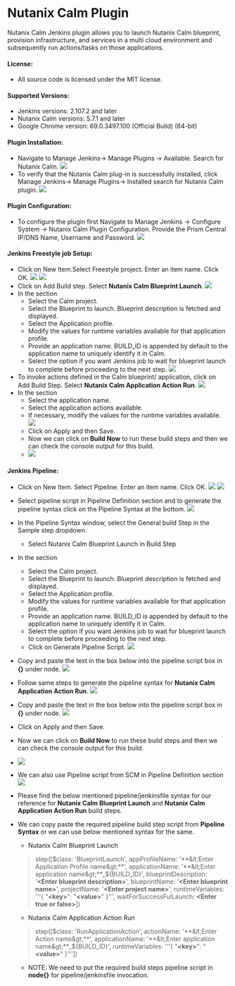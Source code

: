 # Nutanix Calm Plugin
Nutanix Calm Jenkins plugin allows you to launch Nutanix Calm blueprint, provision infrastructure, and services in a multi cloud environment and subsequently run actions/tasks on those applications.

#### License:
* All source code is licensed under the MIT license.

#### Supported Versions:
* Jenkins versions: 2.107.2 and later
* Nutanix Calm versions: 5.7.1 and later
* Google Chrome version:  69.0.3497.100 (Official Build) (64-bit)

#### Plugin Installation:
* Navigate to Manage Jenkins→ Manage Plugins → Available.  Search for Nutanix Calm.
  ![](Docs/screenshots/Available_plugin.png)
* To verify that the Nutanix Calm plug-in is successfully installed, click Manage Jenkins→ Manage Plugins→ Installed search for Nutanix Calm plugin.
  ![](Docs/screenshots/Installed_plugin.png)

#### Plugin Configuration:
* To configure the plugin first Navigate to Manage Jenkins -> Configure System -> Nutanix Calm Plugin Configuration. Provide the Prism Central IP/DNS Name, Username and Password.
  ![](Docs/screenshots/Plugin_configuration.png)

#### Jenkins Freestyle job Setup:
* Click on New Item.Select Freestyle project. Enter an item name. Click OK.
  ![](Docs/screenshots/Click_on_newitem.png)
  ![](Docs/screenshots/Select_freestyle_project.png)
* Click on Add Build step. Select **Nutanix Calm Blueprint Launch**.
  ![](Docs/screenshots/Select_bp_launch_step.png)
* In the section
    * Select the Calm project.
    * Select the Blueprint to launch. Blueprint description is fetched and displayed.
    * Select the Application profile.
    * Modify the values for runtime variables available for that application profile.
    * Provide an application name. BUILD_ID is appended by default to the application name to uniquely identify it in Calm.
    * Select the option if you want Jenkins job to wait for blueprint launch to complete before proceeding to the next step.
      ![](Docs/screenshots/Enter_bp_launch_step.png)
* To invoke actions defined in the Calm blueprint/ application, click on Add Build Step. Select **Nutanix Calm Application Action Run**.
  ![](Docs/screenshots/Select_app_action_step.png)
* In the section
    * Select the application name.
    * Select the application actions available.
    * If necessary, modify the values for the runtime variables available.
      ![](Docs/screenshots/Enter_app_action_step.png)
    * Click on Apply and then Save.
    * Now we can click on **Build Now** to run these build steps and then we can check the console output for this build.
    * ![](Docs/screenshots/Build_Now_Freestyle_Project.png)

#### Jenkins Pipeline:
* Click on New Item. Select Pipeline. Enter an item name. Click OK.
  ![](Docs/screenshots/Click_on_newitem.png)
  ![](Docs/screenshots/Select_pipeline.png)
* Select pipeline script in Pipeline Definition section and to generate the pipeline syntax click on the Pipeline Syntax at the bottom.
  ![](Docs/screenshots/Select_Pipeline_Script.png)
* In the Pipeline Syntax window, select the General build Step in the Sample step dropdown.
  * Select Nutanix Calm Blueprint Launch in Build Step
* In the section
    * Select the Calm project.
    * Select the Blueprint to launch. Blueprint description is fetched and displayed.
    * Select the Application profile.
    * Modify the values for runtime variables available for that application profile.
    * Provide an application name. BUILD_ID is appended by default to the application name to uniquely identify it in Calm.
    * Select the option if you want Jenkins job to wait for blueprint launch to complete before proceeding to the next step.
    * Click on Generate Pipeline Script.
      ![](Docs/screenshots/Pipeline_bp_launch.png)
* Copy and paste the text in the box below into the pipeline script box in **{}** under node.
  ![](Docs/screenshots/Copy_bp_launch_script.png)
* Follow same steps to generate the pipeline syntax for **Nutanix Calm Application Action Run**.
  ![](Docs/screenshots/Pipeline_bp_launch.png)
* Copy and paste the text in the box below into the pipeline script box in **{}** under node.
  ![](Docs/screenshots/Copy_App_Action_Script.png)
* Click on Apply and then Save.
* Now we can click on **Build Now** to run these build steps and then we can check the console output for this build.
* ![](Docs/screenshots/Build_Now_Pipeline.png)

* We can also use Pipeline script from SCM in Pipeline Definition section
  ![](Docs/screenshots/Pipeline_scm.png)

* Please find the below mentioned pipeline/jenkinsfile syntax for our reference for **Nutanix Calm Blueprint Launch** and **Nutanix Calm Application Action Run** build steps.
* We can copy paste the required pipeline build step script from **Pipeline Syntax** or we can use below mentioned syntax for the same.
    * Nutanix Calm Blueprint Launch
    > step([$class: 'BlueprintLaunch', appProfileName: '**&lt;Enter Application Profile name&gt;**', applicationName: '**&lt;Enter application name&gt;**_${BUILD_ID}', blueprintDescription: '**&lt;Enter blueprint description&gt;**', blueprintName: '**&lt;Enter blueprint name&gt;**', projectName: '**&lt;Enter project name&gt;**', runtimeVariables: '''{
          "**&lt;key&gt;**": "**&lt;value&gt;**"
      }''', waitForSuccessFulLaunch: **&lt;Enter true or false&gt;**])

    * Nutanix Calm Application Action Run
    > step([$class: 'RunApplicationAction', actionName: '**&lt;Enter Action name&gt;**', applicationName: '**&lt;Enter application name&gt;**_${BUILD_ID}', runtimeVariables: '''{
          "**&lt;key&gt;**": "**&lt;value&gt;**"
      }'''])

    * NOTE: We need to put the required build steps pipeline script in **node{}** for pipeline/jenkinsfile invocation.

